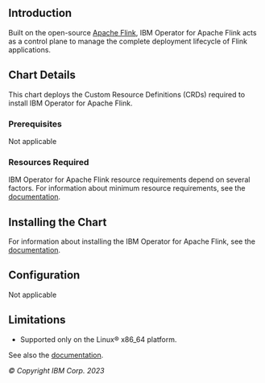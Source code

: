## Introduction
Built on the open-source [Apache Flink](https://flink.apache.org), IBM Operator for Apache Flink acts
as a control plane to manage the complete deployment lifecycle of Flink applications.

## Chart Details
This chart deploys the Custom Resource Definitions (CRDs) required to install IBM Operator for Apache Flink.

### Prerequisites
Not applicable

### Resources Required
IBM Operator for Apache Flink resource requirements depend on several factors. For information about minimum
resource requirements, see the [documentation](https://ibm.biz/event-automation).

## Installing the Chart
For information about installing the IBM Operator for Apache Flink, see the [documentation](https://ibm.biz/ep-installing-flink).

## Configuration
Not applicable

## Limitations
- Supported only on the Linux&reg; x86_64 platform.

See also the [documentation](https://ibm.biz/event-automation).

*© Copyright IBM Corp. 2023*
